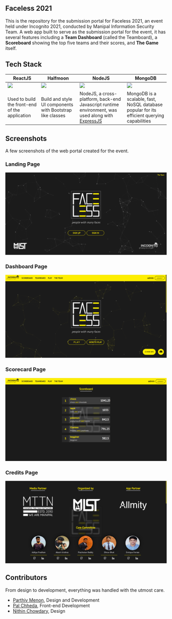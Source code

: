 ## Faceless 2021

This is the repository for the submission portal for Faceless 2021, an event held under Incognito 2021, conducted by Manipal Information Security Team. A web app built to serve as the submission portal for the event, it has several features including a **Team Dashboard** (called the Teamboard), a **Scoreboard** showing the top five teams and their scores, and **The Game** itself.

## Tech Stack

| ReactJS | Halfmoon | NodeJS | MongoDB |
|--|--|--|--|
| ![](https://pbs.twimg.com/profile_images/446356636710363136/OYIaJ1KK.png) | ![](https://i0.wp.com/css-tricks.com/wp-content/uploads/2020/07/halfmoon.png?fit=1200%2C600&ssl=1) | ![](https://i2.wp.com/blog.logrocket.com/wp-content/uploads/2019/10/nodejs.png?fit=1240%2C700&ssl=1) | ![](https://nakedsecurity.sophos.com/wp-content/uploads/sites/2/2017/01/mongodb.png?w=775) 
| Used to build the  front-end of the application | Build and style UI components with Bootstrap like classes | NodeJS, a cross-platform, back-end Javascript runtime environment, was used along with [ExpressJS](https://expressjs.com/) | MongoDB is a scalable, fast, NoSQL database popular for its efficient querying capabilities |

## Screenshots
A few screenshots of the web portal created for the event.
### Landing Page
![](https://raw.githubusercontent.com/Parthiv-M/faceless/main/extras/landingPage.png)

### Dashboard Page
![](https://raw.githubusercontent.com/Parthiv-M/faceless/main/extras/dashboardLanding.png)

### Scorecard Page
![](https://raw.githubusercontent.com/Parthiv-M/faceless/main/extras/scoreboardPage.png)

### Credits Page
![](https://raw.githubusercontent.com/Parthiv-M/faceless/main/extras/creditsPage.png)

## Contributors
From design to development, everything was handled with the utmost care. 
- [Parthiv Menon](https://github.com/Parthiv-M), Design and Development
- [Pal Chheda](https://github.com/PalChheda), Front-end Development
- [Nithin Chowdary](https://github.com/nithinchowdary007), Design
